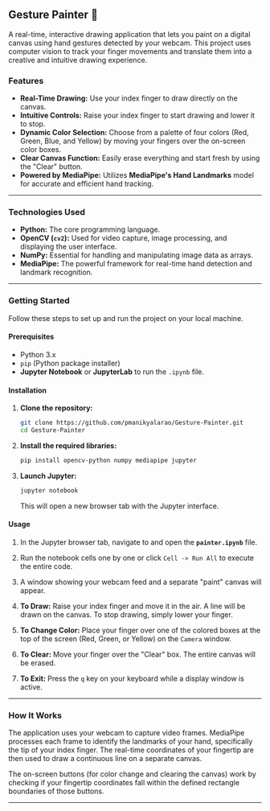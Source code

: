 ## Gesture Painter 🎨

A real-time, interactive drawing application that lets you paint on a digital canvas using hand gestures detected by your webcam. This project uses computer vision to track your finger movements and translate them into a creative and intuitive drawing experience.

### Features

* **Real-Time Drawing:** Use your index finger to draw directly on the canvas.
* **Intuitive Controls:** Raise your index finger to start drawing and lower it to stop.
* **Dynamic Color Selection:** Choose from a palette of four colors (Red, Green, Blue, and Yellow) by moving your fingers over the on-screen color boxes.
* **Clear Canvas Function:** Easily erase everything and start fresh by using the "Clear" button.
* **Powered by MediaPipe:** Utilizes **MediaPipe's Hand Landmarks** model for accurate and efficient hand tracking.

---

### Technologies Used

* **Python:** The core programming language.
* **OpenCV (`cv2`):** Used for video capture, image processing, and displaying the user interface.
* **NumPy:** Essential for handling and manipulating image data as arrays.
* **MediaPipe:** The powerful framework for real-time hand detection and landmark recognition.

---

### Getting Started

Follow these steps to set up and run the project on your local machine.

#### Prerequisites

* Python 3.x
* `pip` (Python package installer)
* **Jupyter Notebook** or **JupyterLab** to run the `.ipynb` file.

#### Installation

1.  **Clone the repository:**
    ```bash
    git clone https://github.com/pmanikyalarao/Gesture-Painter.git
    cd Gesture-Painter
    ```

2.  **Install the required libraries:**
    ```bash
    pip install opencv-python numpy mediapipe jupyter
    ```

3.  **Launch Jupyter:**
    ```bash
    jupyter notebook
    ```
    This will open a new browser tab with the Jupyter interface.

#### Usage

1.  In the Jupyter browser tab, navigate to and open the **`painter.ipynb`** file.

2.  Run the notebook cells one by one or click `Cell -> Run All` to execute the entire code.

3.  A window showing your webcam feed and a separate "paint" canvas will appear.

4.  **To Draw:** Raise your index finger and move it in the air. A line will be drawn on the canvas. To stop drawing, simply lower your finger.

5.  **To Change Color:** Place your finger over one of the colored boxes at the top of the screen (Red, Green, or Yellow) on the `Camera` window.

6.  **To Clear:** Move your finger over the "Clear" box. The entire canvas will be erased.

7.  **To Exit:** Press the `q` key on your keyboard while a display window is active.

---

### How It Works

The application uses your webcam to capture video frames. MediaPipe processes each frame to identify the landmarks of your hand, specifically the tip of your index finger.  The real-time coordinates of your fingertip are then used to draw a continuous line on a separate canvas.

The on-screen buttons (for color change and clearing the canvas) work by checking if your fingertip coordinates fall within the defined rectangle boundaries of those buttons.

---
